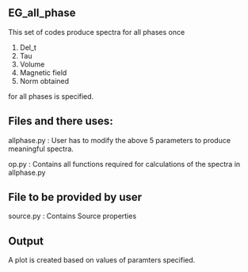 ## EG_all_phase ##

This set of codes produce spectra for all phases once 
1. Del_t
2. Tau
3. Volume
4. Magnetic field
5. Norm obtained

for all phases is specified.

## Files and there uses: ##

allphase.py : User has to modify the above 5 parameters to produce meaningful spectra.

op.py       : Contains all functions required for calculations of the spectra in allphase.py

## File to be provided by user ##

source.py : Contains Source properties

## Output ##

A plot is created based on values of paramters specified.

